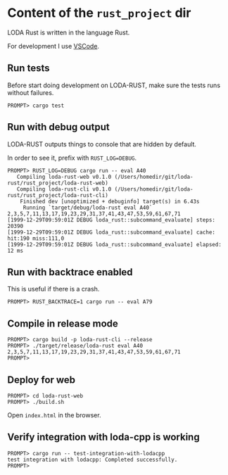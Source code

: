 # Content of the `rust_project` dir

LODA Rust is written in the language Rust.

For development I use [VSCode](https://github.com/microsoft/vscode).

## Run tests

Before start doing development on LODA-RUST, make sure the tests runs without failures.

```
PROMPT> cargo test
```


## Run with debug output

LODA-RUST outputs things to console that are hidden by default.

In order to see it, prefix with `RUST_LOG=DEBUG`.

```
PROMPT> RUST_LOG=DEBUG cargo run -- eval A40
   Compiling loda-rust-web v0.1.0 (/Users/homedir/git/loda-rust/rust_project/loda-rust-web)
   Compiling loda-rust-cli v0.1.0 (/Users/homedir/git/loda-rust/rust_project/loda-rust-cli)
    Finished dev [unoptimized + debuginfo] target(s) in 6.43s
     Running `target/debug/loda-rust eval A40`
2,3,5,7,11,13,17,19,23,29,31,37,41,43,47,53,59,61,67,71
[1999-12-29T09:59:01Z DEBUG loda_rust::subcommand_evaluate] steps: 20390
[1999-12-29T09:59:01Z DEBUG loda_rust::subcommand_evaluate] cache: hit:190 miss:111,0
[1999-12-29T09:59:01Z DEBUG loda_rust::subcommand_evaluate] elapsed: 12 ms
```


## Run with backtrace enabled

This is useful if there is a crash.

```
PROMPT> RUST_BACKTRACE=1 cargo run -- eval A79
```


## Compile in release mode

```
PROMPT> cargo build -p loda-rust-cli --release
PROMPT> ./target/release/loda-rust eval A40
2,3,5,7,11,13,17,19,23,29,31,37,41,43,47,53,59,61,67,71
PROMPT>
```

## Deploy for web

```
PROMPT> cd loda-rust-web
PROMPT> ./build.sh
```

Open `index.html` in the browser.


## Verify integration with loda-cpp is working

```
PROMPT> cargo run -- test-integration-with-lodacpp
test integration with lodacpp: Completed successfully.
PROMPT>
```

